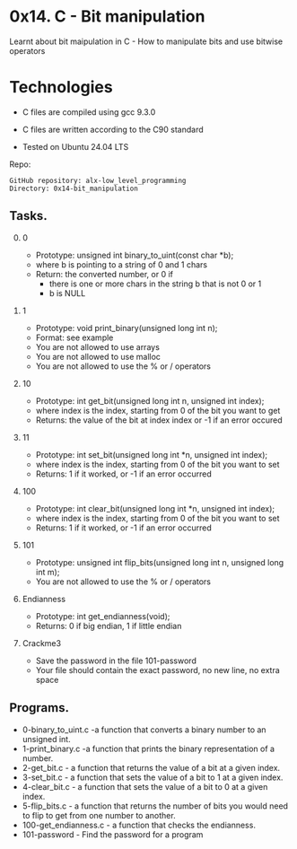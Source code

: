 # **0x14. C - Bit manipulation**

Learnt about bit maipulation in C - How to manipulate bits and use bitwise operators

# Technologies
* C files are compiled using gcc 9.3.0

* C files are written according to the C90 standard
* Tested on Ubuntu 24.04 LTS

Repo:

    GitHub repository: alx-low_level_programming
    Directory: 0x14-bit_manipulation

## Tasks.

0. 0

    * Prototype: unsigned int binary_to_uint(const char *b);
    * where b is pointing to a string of 0 and 1 chars
    * Return: the converted number, or 0 if
        * there is one or more chars in the string b that is not 0 or 1
        * b is NULL

1. 1

    * Prototype: void print_binary(unsigned long int n);
    * Format: see example
    * You are not allowed to use arrays
    * You are not allowed to use malloc
    * You are not allowed to use the % or / operators

2. 10

    * Prototype: int get_bit(unsigned long int n, unsigned int index);
    * where index is the index, starting from 0 of the bit you want to get
    * Returns: the value of the bit at index index or -1 if an error occured

3. 11

    * Prototype: int set_bit(unsigned long int *n, unsigned int index);
    * where index is the index, starting from 0 of the bit you want to set
    * Returns: 1 if it worked, or -1 if an error occurred


4. 100

    * Prototype: int clear_bit(unsigned long int *n, unsigned int index);
    * where index is the index, starting from 0 of the bit you want to set
    * Returns: 1 if it worked, or -1 if an error occurred

5. 101

    * Prototype: unsigned int flip_bits(unsigned long int n, unsigned long int m);
    * You are not allowed to use the % or / operators

6. Endianness

    * Prototype: int get_endianness(void);
    * Returns: 0 if big endian, 1 if little endian

7. Crackme3

    * Save the password in the file 101-password
    * Your file should contain the exact password, no new line, no extra space



## Programs.
* 0-binary_to_uint.c -a function that converts a binary number to an unsigned int.
* 1-print_binary.c -a function that prints the binary representation of a number.
* 2-get_bit.c - a function that returns the value of a bit at a given index.
* 3-set_bit.c - a function that sets the value of a bit to 1 at a given index.
* 4-clear_bit.c - a function that sets the value of a bit to 0 at a given index.
* 5-flip_bits.c -  a function that returns the number of bits you would need to flip to get from one number to another.
* 100-get_endianness.c - a function that checks the endianness.
* 101-password - Find the password for a program